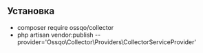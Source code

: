 ## Установка

- composer require ossqo/collector
- php artisan vendor:publish --provider='Ossqo\Collector\Providers\CollectorServiceProvider'